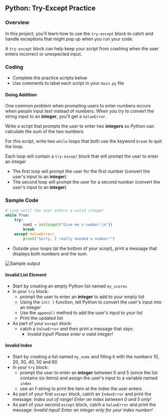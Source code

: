 ## Python: Try-Except Practice

### Overview

In this project, you'll learn how to use the `try-except` block to catch and handle exceptions that might pop up when you run your code.

A `try-except` block can help keep your script from crashing when the user enters incorrect or unexpected input.

### Coding

- Complete the practice scripts below
- Use comments to label each script in your `main.py` file

#### Doing Addition
One common problem when prompting users to enter numbers occurs when people input text instead of numbers. When you try to convert the string input to an **integer**, you'll get a `ValueError`.

Write a script that prompts the user to enter two **integers** so Python can calculate the sum of the two numbers.

For this script, write two `while` loops that both use the keyword `break` to quit the loop.

Each loop will contain a `try-except` block that will prompt the user to enter an integer

- The first loop will prompt the user for the first number (convert the user's input to an **integer**)
- The second loop will prompt the user for a second number (convert the user's input to an **integer**)

### Sample Code
```python
# Loop until the user enters a valid integer
while True:
    try:
        num1 = int(input("Give me a number:\n"))
        break
    except ValueError:
        print("Sorry, I really needed a number!")
```

- Outside your loops (at the bottom of your script), print a message that displays both numbers and the sum.


![Sample output](output.png)


#### Invalid List Element

- Start by creating an empty Python list named `my_scores`
- In your `try` block:
  - prompt the user to enter an **integer** to add to your empty list
  - Using the `int( )` function, tell Python to convert the user's input into an integer
  - Use the `append()` method to add the user's input to your list
  - Print the updated list
- As part of your `except` block:
  - catch a `ValueError` and then print a message that says:
    - *Invalid input! Please enter a valid integer!*
   
#### Invalid Index

- Start by creating a list named `my_nums` and filling it with the numbers 10, 20, 30, 40, 50 and 60
- In your `try` block:
  - prompt the user to enter an **integer** between 0 and 5 (since the list contains six items) and assign the user's input to a variable named `index`
  - use an f-string to print the item at the index the user enters
- As part of your first `except` block, catch an `IndexError` and print the message: *Index out of range! Enter an index between 0 and 5 only!*
- As part of your second `except` block, catch a `ValueError` and print the message: *Invalid input! Enter an integer only for your index number!*
